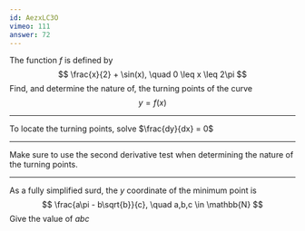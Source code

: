 ```yaml
---
id: AezxLC3O
vimeo: 111
answer: 72
---
```


The function $f$ is defined by
$$
\frac{x}{2} + \sin(x), \quad 0 \leq x \leq 2\pi
$$
Find, and determine the nature of, the turning points of the curve
$$
y = f(x)
$$

---

To locate the turning points, solve $\frac{dy}{dx} = 0$

---

Make sure to use the second derivative test when determining the nature of the turning points.

---

As a fully simplified surd, the $y$ coordinate of the minimum point is
$$
\frac{a\pi - b\sqrt{b}}{c}, \quad a,b,c \in \mathbb{N}
$$
Give the value of $abc$
